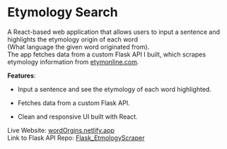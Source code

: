 # Etymology Search

A React-based web application that allows users to input a sentence and highlights the etymology origin of each word <br> (What language the given word originated from). <br>
The app fetches data from a custom Flask API I built, which scrapes etymology information from <a href="www.etymonline.com">etymonline.com<a>.

**Features**:

- Input a sentence and see the etymology of each word highlighted.

- Fetches data from a custom Flask API.

- Clean and responsive UI built with React.

Live Website: <a href = "https://wordorgins.netlify.app/">wordOrgins.netlify.app<a>
<br>
Link to Flask API Repo: <a href = "https://github.com/FerdiaMT/Flask_EtmologyScraper">Flask_EtmologyScraper<a>
